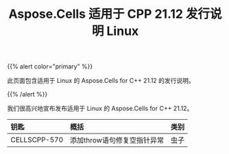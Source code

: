 ﻿---
title: Aspose.Cells 适用于 CPP 21.12 发行说明 Linux
type: docs
weight: 5
url: /zh/cpp/aspose-cells-for-cpp-21-12-release-notes-linux/
---
{{% alert color="primary" %}} 

此页面包含适用于 Linux 的 Aspose.Cells for C++ 21.12 的发行说明。

{{% /alert %}} 

我们很高兴地宣布发布适用于 Linux 的 Aspose.Cells for C++ 21.12。

|**钥匙**|**概括**|**类别**|
|:- |:- |:- |
|CELLSCPP-570|添加throw语句修复空指针异常|虫子|
